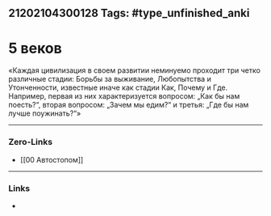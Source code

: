 21202104300128
Tags: #type_unfinished_anki
---
# 5 веков

«Каждая цивилизация в своем развитии неминуемо проходит три четко различные стадии: Борьбы за выживание, Любопытства и Утонченности, известные иначе как стадии Как, Почему и Где.<br>Например, первая из них характеризуется вопросом: „Как бы нам поесть?“, вторая вопросом: „Зачем мы едим?“ и третья: „Где бы нам лучше поужинать?“»

---
### Zero-Links
- [[00 Автостопом]]
---
### Links
-